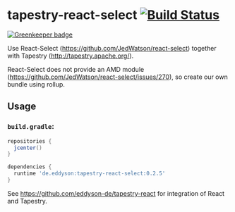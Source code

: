 # tapestry-react-select [![Build Status](https://travis-ci.org/eddyson-de/tapestry-react-select.svg?branch=master)](https://travis-ci.org/eddyson-de/tapestry-react)

[![Greenkeeper badge](https://badges.greenkeeper.io/eddyson-de/tapestry-react-select.svg)](https://greenkeeper.io/)

Use React-Select (https://github.com/JedWatson/react-select) together with Tapestry (http://tapestry.apache.org/).

React-Select does not provide an AMD module (https://github.com/JedWatson/react-select/issues/270), so create our own bundle using rollup.

## Usage


### `build.gradle`:
```groovy
repositories {
  jcenter()
}

dependencies {
  runtime 'de.eddyson:tapestry-react-select:0.2.5'
}

```

See https://github.com/eddyson-de/tapestry-react for integration of React and Tapestry.

